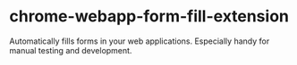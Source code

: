 # chrome-webapp-form-fill-extension
Automatically fills forms in your web applications. Especially handy for manual testing and development.
